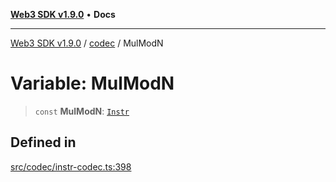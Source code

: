[**Web3 SDK v1.9.0**](../../../README.md) • **Docs**

***

[Web3 SDK v1.9.0](../../../globals.md) / [codec](../README.md) / MulModN

# Variable: MulModN

> `const` **MulModN**: [`Instr`](../type-aliases/Instr.md)

## Defined in

[src/codec/instr-codec.ts:398](https://github.com/Mystic-Nayy/alephium-web3/blob/c1afd789a197ce5fe21f08c2965942090157c33d/packages/web3/src/codec/instr-codec.ts#L398)
